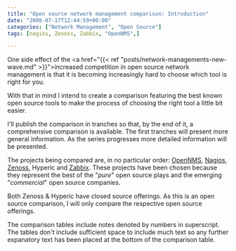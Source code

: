 ```yaml
---
title: "Open source network management comparison: Introduction"
date: "2008-07-17T12:44:59+00:00"
categories: ["Network Management", "Open Source"]
tags: [nagios, Zenoss, Zabbix, "OpenNMS",]

---
```


One side effect of the <a href="{{< ref "posts/network-managements-new-wave.md" >}}">increased competition in open source network management</a> is that it is becoming increasingly hard to choose which tool is right for you.

With that in mind I intend to create a comparison featuring the best known open source tools to make the process of choosing the right tool a little bit easier.

I'll publish the comparison in tranches so that, by the end of it, a comprehensive comparison is available. The first tranches will present more general information. As the series progresses more detailed information will be presented.

The projects being compared are, in no particular order: <a href="http://www.opennms.org/">OpenNMS</a>, <a href="http://www.nagios.org/">Nagios</a>, <a href="http://www.zenoss.org/">Zenoss</a>, Hyperic and <a href="http://www.zabbix.com/">Zabbix</a>. These projects have been chosen because they represent the best of the "<em>pure</em>" open source plays and the emerging "<em>commercial</em>" open source companies.

Both Zenoss &amp; Hyperic have closed source offerings. As this is an open source comparison, I will only compare the respective open source offerings.

The comparison tables include notes denoted by numbers in superscript. The tables don't include sufficient space to include much text so any further expanatory text has been placed at the bottom of the comparison table.
